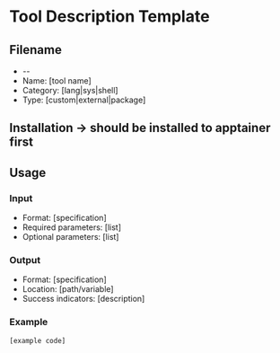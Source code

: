 <!-- ---
!-- title: 2025-01-06 11:37:13
!-- author: ywata-note-win
!-- date: /home/ywatanabe/proj/llemacs/workspace/resources/prompts/components/07_tools/example-name-type.md
!-- --- -->

# Tool Description Template
## Filename
- <category>-<tool-name>-<tool-type>
- Name: [tool name]
- Category: [lang|sys|shell]
- Type: [custom|external|package]
## Installation -> should be installed to apptainer first
## Usage
### Input
- Format: [specification]
- Required parameters: [list]
- Optional parameters: [list]
### Output
- Format: [specification]
- Location: [path/variable]
- Success indicators: [description]
### Example
```[language]
[example code]
```